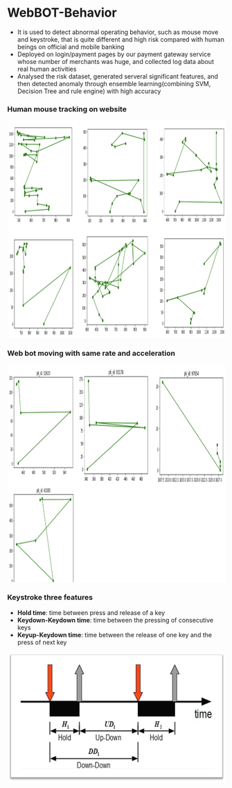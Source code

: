 # WebBOT-Behavior

* It is used to detect abnormal operating behavior, such as mouse move and keystroke, that is quite different and high risk compared with human beings on official and mobile banking
* Deployed on login/payment pages by our payment gateway service whose number of merchants was huge, and collected log data about real human activities
* Analysed the risk dataset, generated serveral significant features, and then detected anomaly through ensemble learning(combining SVM, Decision Tree and rule engine) with high accuracy

### Human mouse tracking on website

<div align="center">
  <a href="https://gitlab.hitrustai.com/jackjou0920/diia-sdk">
    <img src="images/Screen2.png" alt="Logo" width="1000" height="500">
  </a>
</div>

### Web bot moving with same rate and acceleration

<div align="center">
  <a href="https://gitlab.hitrustai.com/jackjou0920/diia-sdk">
    <img src="images/Screen3.png" alt="Logo" width="1000" height="500">
  </a>
</div>

### Keystroke three features

* **Hold time**: time between press and release of a key
* **Keydown-Keydown time**: time between the pressing of consecutive keys
* **Keyup-Keydown time**: time between the release of one key and the press of next key

<div align="center">
  <a href="https://gitlab.hitrustai.com/jackjou0920/diia-sdk">
    <img src="images/Picture1.png" alt="Logo" width="600" height="300">
  </a>
</div>